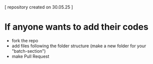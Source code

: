 [ repository created on 30.05.25 ]

# If anyone wants to add their codes
- fork the repo
- add files following the folder structure (make a new folder for your "batch-section")
- make Pull Request



